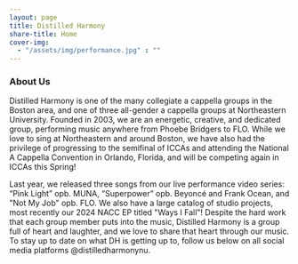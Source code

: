 ```yaml
---
layout: page
title: Distilled Harmony
share-title: Home
cover-img:
  - "/assets/img/performance.jpg" : ""
---
```

### About Us

Distilled Harmony is one of the many collegiate a cappella groups in the Boston area, and one of three all-gender a cappella groups at Northeastern University. Founded in 2003, we are an energetic, creative, and dedicated group, performing music anywhere from Phoebe Bridgers to FLO. While we love to sing at Northeastern and around Boston, we have also had the privilege of progressing to the semifinal of ICCAs and attending the National A Cappella Convention in Orlando, Florida, and will be competing again in ICCAs this Spring! 

Last year, we released three songs from our live performance video series: “Pink Light” opb. MUNA, “Superpower” opb. Beyoncé and Frank Ocean, and "Not My Job" opb. FLO. We also have a large catalog of studio projects, most recently our 2024 NACC EP titled "Ways I Fall"! Despite the hard work that each group member puts into the music, Distilled Harmony is a group full of heart and laughter, and we love to share that heart through our music. To stay up to date on what DH is getting up to, follow us below on all social media platforms @distilledharmonynu.
